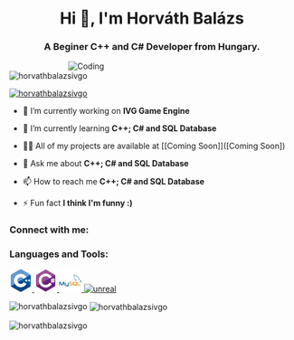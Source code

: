 <h1 align="center">Hi 👋, I'm Horváth Balázs</h1>
<h3 align="center">A Beginer C++ and C# Developer from Hungary.</h3>
<img align="right" alt="Coding" width="400" src="https://cdn.dribbble.com/users/1162077/screenshots/3848914/programmer.gif">

<p align="left"> <img src="https://komarev.com/ghpvc/?username=horvathbalazsivgo&label=Profile%20views&color=0e75b6&style=flat" alt="horvathbalazsivgo" /> </p>

<p align="left"> <a href="https://github.com/ryo-ma/github-profile-trophy"><img src="https://github-profile-trophy.vercel.app/?username=horvathbalazsivgo" alt="horvathbalazsivgo" /></a> </p>

- 🔭 I’m currently working on **IVG Game Engine**

- 🌱 I’m currently learning **C++; C# and SQL Database**

- 👨‍💻 All of my projects are available at [[Coming Soon]]([Coming Soon])

- 💬 Ask me about **C++; C# and SQL Database**

- 📫 How to reach me **C++; C# and SQL Database**

- ⚡ Fun fact **I think I'm funny :)**

<h3 align="left">Connect with me:</h3>
<p align="left">
</p>

<h3 align="left">Languages and Tools:</h3>
<p align="left"> <a href="https://www.w3schools.com/cpp/" target="_blank" rel="noreferrer"> <img src="https://raw.githubusercontent.com/devicons/devicon/master/icons/cplusplus/cplusplus-original.svg" alt="cplusplus" width="40" height="40"/> </a> <a href="https://www.w3schools.com/cs/" target="_blank" rel="noreferrer"> <img src="https://raw.githubusercontent.com/devicons/devicon/master/icons/csharp/csharp-original.svg" alt="csharp" width="40" height="40"/> </a> <a href="https://www.mysql.com/" target="_blank" rel="noreferrer"> <img src="https://raw.githubusercontent.com/devicons/devicon/master/icons/mysql/mysql-original-wordmark.svg" alt="mysql" width="40" height="40"/> </a> <a href="https://unrealengine.com/" target="_blank" rel="noreferrer"> <img src="https://raw.githubusercontent.com/kenangundogan/fontisto/036b7eca71aab1bef8e6a0518f7329f13ed62f6b/icons/svg/brand/unreal-engine.svg" alt="unreal" width="40" height="40"/> </a> </p>

<p><img align="left" src="https://github-readme-stats.vercel.app/api/top-langs?username=horvathbalazsivgo&show_icons=true&locale=en&layout=compact" alt="horvathbalazsivgo" /></p>

<p>&nbsp;<img align="center" src="https://github-readme-stats.vercel.app/api?username=horvathbalazsivgo&show_icons=true&locale=en" alt="horvathbalazsivgo" /></p>

<p><img align="center" src="https://github-readme-streak-stats.herokuapp.com/?user=horvathbalazsivgo&" alt="horvathbalazsivgo" /></p>
